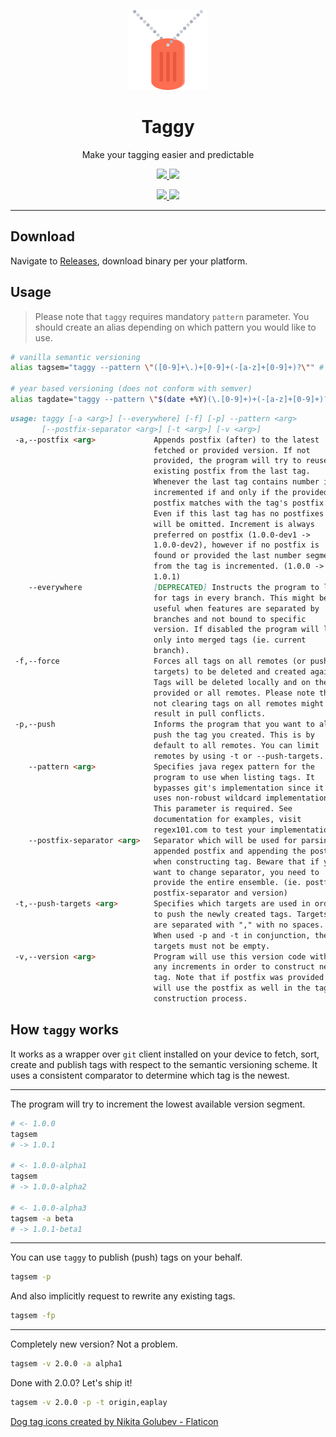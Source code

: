 <p align="center">
  <img src="art/logo.png" width="128px" />
</p>

<h1 align="center">Taggy</h1>

<p align="center">Make your tagging easier and predictable</p>

<p align="center">
    <a href="https://www.codacy.com/gh/diareuse/taggy/dashboard?utm_source=github.com&amp;utm_medium=referral&amp;utm_content=diareuse/taggy&amp;utm_campaign=Badge_Grade">
        <img src="https://app.codacy.com/project/badge/Grade/a30de5da7cc943a899a171eabd99ecc8"/>
    </a>
    <a href="https://www.codacy.com/gh/diareuse/taggy/dashboard?utm_source=github.com&amp;utm_medium=referral&amp;utm_content=diareuse/taggy&amp;utm_campaign=Badge_Coverage">
        <img src="https://app.codacy.com/project/badge/Coverage/a30de5da7cc943a899a171eabd99ecc8"/>
    </a>
</p>
<p align="center">
    <a href="https://github.com/diareuse/taggy/actions/workflows/coverage-report.yml">
        <img src="https://github.com/diareuse/taggy/workflows/Coverage%20Report/badge.svg"/>
    </a>
    <a href="https://github.com/diareuse/taggy/actions/workflows/build-artifacts.yml">
        <img src="https://github.com/diareuse/taggy/workflows/Build%20Artifacts%20(Native%20Images)/badge.svg"/>
    </a>
</p>

---

## Download

Navigate to [Releases]("http://github.com/diareuse/taggy/releases"), download binary per your platform.

## Usage

> Please note that `taggy` requires mandatory `pattern` parameter. You should create an alias depending on which pattern
> you would like to use.

```bash
# vanilla semantic versioning
alias tagsem="taggy --pattern \"([0-9]+\.)+[0-9]+(-[a-z]+[0-9]+)?\"" # 2.13.46 || 2.13.46.1 || 2.13.46-dev2

# year based versioning (does not conform with semver)
alias tagdate="taggy --pattern \"$(date +%Y)(\.[0-9]+)+(-[a-z]+[0-9]+)?\"" # 2022.10 || 2022.10.1 || 2022.10-dev2
```

```markdown
usage: taggy [-a <arg>] [--everywhere] [-f] [-p] --pattern <arg>
       [--postfix-separator <arg>] [-t <arg>] [-v <arg>]
 -a,--postfix <arg>             Appends postfix (after) to the latest
                                fetched or provided version. If not
                                provided, the program will try to reuse
                                existing postfix from the last tag.
                                Whenever the last tag contains number it's
                                incremented if and only if the provided
                                postfix matches with the tag's postfix.
                                Even if this last tag has no postfixes it
                                will be omitted. Increment is always
                                preferred on postfix (1.0.0-dev1 ->
                                1.0.0-dev2), however if no postfix is
                                found or provided the last number segment
                                from the tag is incremented. (1.0.0 ->
                                1.0.1)
    --everywhere                [DEPRECATED] Instructs the program to look
                                for tags in every branch. This might be
                                useful when features are separated by
                                branches and not bound to specific
                                version. If disabled the program will look
                                only into merged tags (ie. current
                                branch).
 -f,--force                     Forces all tags on all remotes (or push
                                targets) to be deleted and created again.
                                Tags will be deleted locally and on the
                                provided or all remotes. Please note that
                                not clearing tags on all remotes might
                                result in pull conflicts.
 -p,--push                      Informs the program that you want to also
                                push the tag you created. This is by
                                default to all remotes. You can limit
                                remotes by using -t or --push-targets.
    --pattern <arg>             Specifies java regex pattern for the
                                program to use when listing tags. It
                                bypasses git's implementation since it
                                uses non-robust wildcard implementation.
                                This parameter is required. See
                                documentation for examples, visit
                                regex101.com to test your implementation.
    --postfix-separator <arg>   Separator which will be used for parsing
                                appended postfix and appending the postfix
                                when constructing tag. Beware that if you
                                want to change separator, you need to
                                provide the entire ensemble. (ie. postfix,
                                postfix-separator and version)
 -t,--push-targets <arg>        Specifies which targets are used in order
                                to push the newly created tags. Targets
                                are separated with "," with no spaces.
                                When used -p and -t in conjunction, the
                                targets must not be empty.
 -v,--version <arg>             Program will use this version code without
                                any increments in order to construct new
                                tag. Note that if postfix was provided it
                                will use the postfix as well in the tag
                                construction process.
```

## How `taggy` works

It works as a wrapper over `git` client installed on your device to fetch, sort, create and publish tags with respect to
the semantic versioning scheme. It uses a consistent comparator to determine which tag is the newest.

---

The program will try to increment the lowest available version segment.

```bash
# <- 1.0.0
tagsem
# -> 1.0.1

# <- 1.0.0-alpha1 
tagsem
# -> 1.0.0-alpha2

# <- 1.0.0-alpha3
tagsem -a beta
# -> 1.0.1-beta1
```

---

You can use `taggy` to publish (push) tags on your behalf.

```bash
tagsem -p
```

And also implicitly request to rewrite any existing tags.

```bash
tagsem -fp
```

---

Completely new version? Not a problem.

```bash
tagsem -v 2.0.0 -a alpha1
```

Done with 2.0.0? Let's ship it!

```bash
tagsem -v 2.0.0 -p -t origin,eaplay
```

<a href="https://www.flaticon.com/free-icons/dog-tag" title="dog tag icons">Dog tag icons created by Nikita Golubev -
Flaticon</a>